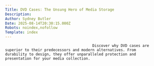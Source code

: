 ```yaml
---
Title: DVD Cases: The Unsung Hero of Media Storage
Description: 
Author: Sydney Butler
Date: 2025-08-14T20:30:15.000Z
Robots: noindex,nofollow
Template: index
---
```


                                            Discover why DVD cases are superior to their predecessors and modern alternatives. From durability to design, they offer unparalleled protection and presentation for your media collection.
                                        